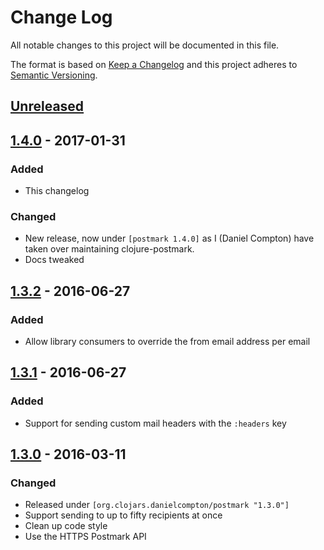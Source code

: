 # Change Log

All notable changes to this project will be documented in this file.

The format is based on [Keep a Changelog](http://keepachangelog.com/)
and this project adheres to [Semantic Versioning](http://semver.org/).

## [Unreleased]

## [1.4.0] - 2017-01-31

### Added

- This changelog

### Changed

- New release, now under `[postmark 1.4.0]` as I (Daniel Compton) have taken over maintaining clojure-postmark.
- Docs tweaked

## [1.3.2] - 2016-06-27

### Added

- Allow library consumers to override the from email address per email

## [1.3.1] - 2016-06-27

### Added

- Support for sending custom mail headers with the `:headers` key

## [1.3.0] - 2016-03-11

### Changed

- Released under `[org.clojars.danielcompton/postmark "1.3.0"]`
- Support sending to up to fifty recipients at once
- Clean up code style
- Use the HTTPS Postmark API


[Unreleased]: https://github.com/danielcompton/clojure-postmark/compare/1.3.2...HEAD
[1.4.0]: https://github.com/danielcompton/clojure-postmark/compare/1.3.2...1.4.0
[1.3.2]: https://github.com/danielcompton/clojure-postmark/compare/1.3.1...1.3.2
[1.3.1]: https://github.com/danielcompton/clojure-postmark/compare/1.3.0...1.3.1
[1.3.0]: https://github.com/danielcompton/clojure-postmark/compare/v1.1.0...1.3.0
